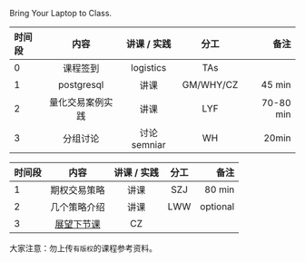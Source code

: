 Bring Your Laptop to Class. 

|时间段     |  内容    | 讲课 / 实践     |  分工  |备注       |
| :---     |   :----:    |   :----:    |    :----:    |       ---: |
|    0     | 课程签到     |  logistics   |     TAs     |        |
|    1     | postgresql   |  讲课   |    GM/WHY/CZ     |    45 min    |
|    2     | 量化交易案例实践 |  讲课   |    LYF     |   70-80 min     |
|    3     | 分组讨论 |   讨论semniar   |    WH     |    20min     |


|时间段     |  内容    | 讲课 / 实践     |  分工  |备注       |
| :---     |   :----:    |   :----:    |    :----:    |       ---: |
|    1     | 期权交易策略 |  讲课   |    SZJ     |   80 min     |
|    2     | 几个策略介绍 |  讲课   |    LWW     |   optional    |
|    3     | [展望下节课](../WW6/WW6-Plan.md)     |  CZ   |          |        |



大家注意：勿上传``有版权``的课程参考资料。
